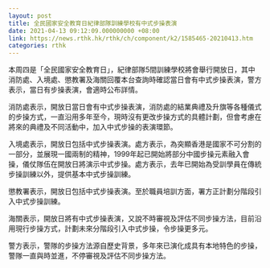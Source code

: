 ```yaml
---
layout: post
title: 全民國家安全教育日紀律部隊訓練學校有中式步操表演
date: 2021-04-13 09:12:09.000000000 +08:00
link: https://news.rthk.hk/rthk/ch/component/k2/1585465-20210413.htm
categories: rthk
---
```


本周四是「全民國家安全教育日」，紀律部隊5間訓練學校將會舉行開放日，其中消防處、入境處、懲教署及海關回覆本台查詢時確認當日會有中式步操表演，警方表示，當日有步操表演，會適時公布詳情。

消防處表示，開放日當日會有中式步操表演，消防處的結業典禮及升旗等各種儀式的步操方式，一直沿用多年至今，現時沒有更改步操方式的具體計劃，但會考慮在將來的典禮及不同活動中，加入中式步操的表演環節。

入境處表示，開放日包括中式步操表演。處方表示，為突顯香港是國家不可分割的一部分，並展現一國兩制的精神，1999年起已開始將部分中國步操元素融入會操，儀仗隊伍在開放日將演示中式步操。處方表示，去年已開始為受訓學員在傳統步操訓練以外，提供基本中式步操訓練。

懲教署表示，開放日包括中式步操表演。至於職員培訓方面，署方正計劃分階段引入中式步操訓練。

海關表示，開放日將有中式步操表演，又說不時審視及評估不同步操方法，目前沿用現行步操方式，計劃未來分階段引入中式步操，令步操更多元。

警方表示，警隊的步操方法源自歷史背景，多年來已演化成具有本地特色的步操，警隊一直與時並進，不停審視及評估不同步操方法。
